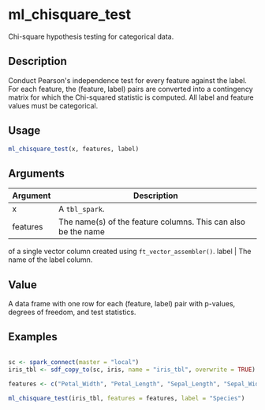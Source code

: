 # ml_chisquare_test


Chi-square hypothesis testing for categorical data.




## Description

Conduct Pearson's independence test for every feature against the
  label. For each feature, the (feature, label) pairs are converted
  into a contingency matrix for which the Chi-squared statistic is
  computed. All label and feature values must be categorical.





## Usage
```r
ml_chisquare_test(x, features, label)
```




## Arguments


Argument      |Description
------------- |----------------
x | A ``tbl_spark``.
features | The name(s) of the feature columns. This can also be the name
of a single vector column created using ``ft_vector_assembler()``.
label | The name of the label column.





## Value

A data frame with one row for each (feature, label) pair with p-values,
  degrees of freedom, and test statistics.





## Examples

```r

sc <- spark_connect(master = "local")
iris_tbl <- sdf_copy_to(sc, iris, name = "iris_tbl", overwrite = TRUE)

features <- c("Petal_Width", "Petal_Length", "Sepal_Length", "Sepal_Width")

ml_chisquare_test(iris_tbl, features = features, label = "Species")

```




